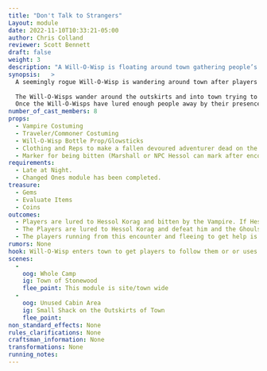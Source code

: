 ```yaml
---
title: "Don't Talk to Strangers"
Layout: module
date: 2022-11-10T10:33:21-05:00
author: Chris Colland
reviewer: Scott Bennett
draft: false
weight: 3
description: "A Will-O-Wisp is floating around town gathering people’s attention to take them on a journey they will not soon forget…"
synopsis:   >
  A seemingly rogue Will-O-Wisp is wandering around town after players start settling in for the night after dealing with The Changed Ones. This Will-O-Wisp has an agenda unlike most Will-O-Wisps floating around the lands at night. The Will-O-Wisp has a magical tree it calls home with its fellow Wisps, but Hessol Korag the Vampire has threatened to destroy this tree with a Cold Iron Axe if the Wisps do not do its bidding. 
  
  The Will-O-Wisps wander around the outskirts and into town trying to gather as many people as possible to lure to Hessol Korag’s blood feast. The self-proclaimed Vampire Prince Hessol has been working on replenishing his feeding stock and with a huge disruption in town with fresh blood he plans to do just that!  
  Once the Will-O-Wisps have lured enough people away by their presence or by Arcane Charming them and commanding them to “Follow Me” the Wisps will return to Hessol with his newly converted Ghouls to feast upon them after a fresh bite. Hessol and the 5 Ghouls are waiting in an ambush near unused cabins down the other side of town for the new arrivals to the blood feast. 
number_of_cast_members: 8
props: 
  - Vampire Costuming
  - Traveler/Commoner Costuming
  - Will-O-Wisp Bottle Prop/Glowsticks
  - Clothing and Reps to make a fallen devoured adventurer dead on the ground
  - Marker for being bitten (Marshall or NPC Hessol can mark after encounter is over)
requirements:
  - Late at Night.
  - Changed Ones module has been completed.
treasure: 
  - Gems
  - Evaluate Items
  - Coins
outcomes: 
  - Players are lured to Hessol Korag and bitten by the Vampire. If Hessol marks at least 3 people, he will retreat into the night and will return next event. 
  - The Players are lured to Hessol Korag and defeat him and the Ghouls. 
  - The players running from this encounter and fleeing to get help is completely valid.
rumors: None
hook: Will-O-Wisp enters town to get players to follow them or or uses Arcane Charm and commands Follow me.
scenes: 
  - 
    oog: Whole Camp
    ig: Town of Stonewood
    flee_point: This module is site/town wide
  - 
    oog: Unused Cabin Area
    ig: Small Shack on the Outskirts of Town
    flee_point: 
non_standard_effects: None
rules_clarifications: None
craftsman_information: None
transformations: None
running_notes: 
---
```


